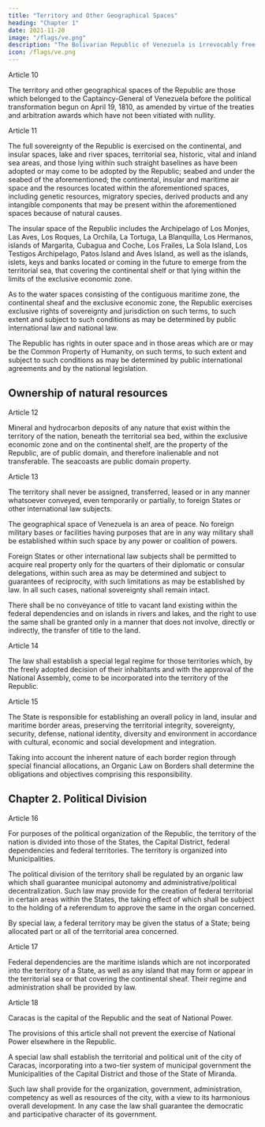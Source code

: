 ```yaml
---
title: "Territory and Other Geographical Spaces"
heading: "Chapter 1"
date: 2021-11-20
image: "/flags/ve.png"
description: "The Bolivarian Republic of Venezuela is irrevocably free and independent, basing its moral property and values of freedom, equality, justice and international peace on the doctrine of Simon Bolivar, the Liberator"
icon: /flags/ve.png
---
```



Article 10

The territory and other geographical spaces of the Republic are those which belonged to the Captaincy-General of Venezuela before the political transformation begun on April 19, 1810, as amended by virtue of the treaties and arbitration awards which have not been vitiated with nullity.


Article 11

The full sovereignty of the Republic is exercised on the continental, and insular spaces, lake and river spaces, territorial sea, historic, vital and inland sea areas, and those lying within such straight baselines as have been adopted or may come to be adopted by the Republic; seabed and under the seabed of the aforementioned; the continental, insular and maritime air space and the resources located within the aforementioned spaces,
including genetic resources, migratory species, derived products and any intangible components that may be present within the aforementioned spaces because of natural causes.


The insular space of the Republic includes the Archipelago of Los Monjes, Las Aves, Los Roques, La Orchila, La Tortuga, La Blanquilla, Los Hermanos, islands of Margarita, Cubagua and Coche, Los Frailes, La Sola Island, Los Testigos Archipelago, Patos Island and Aves Island, as well as the islands, islets, keys and banks located or coming in the future to emerge from the territorial sea, that covering the continental shelf or that
lying within the limits of the exclusive economic zone.

As to the water spaces consisting of the contiguous maritime zone, the continental sheaf and the exclusive economic zone, the Republic exercises exclusive rights of sovereignty and jurisdiction on such terms, to such extent and subject to such conditions as may be determined by public international law and national law. 

The Republic has rights in outer space and in those areas which are or may be the Common Property of Humanity, on such terms, to such extent and subject to such conditions as may be determined by public international agreements and by the national
legislation.


## Ownership of natural resources

Article 12

Mineral and hydrocarbon deposits of any nature that exist within the territory of the nation, beneath the territorial sea bed, within the exclusive economic zone and on the continental shelf, are the property of the Republic, are of public domain, and therefore inalienable and not transferable. The seacoasts are public domain property.

Article 13

The territory shall never be assigned, transferred, leased or in any manner whatsoever conveyed, even temporarily or partially, to foreign States or other international law subjects.

The geographical space of Venezuela is an area of peace. No foreign military bases or facilities having purposes that are in any way military shall be established within such space by any power or coalition of powers.

Foreign States or other international law subjects shall be permitted to acquire real property only for the quarters of their diplomatic or consular delegations, within such area as may be determined and subject to guarantees of reciprocity, with such limitations as may be established by law. In all such cases, national sovereignty shall remain intact.

There shall be no conveyance of title to vacant land existing within the federal dependencies and on islands in rivers and lakes, and the right to use the same shall be granted only in a manner that does not involve, directly or indirectly, the transfer of title
to the land.

Article 14

The law shall establish a special legal regime for those territories which, by the freely adopted decision of their inhabitants and with the approval of the National Assembly, come to be incorporated into the territory of the Republic.

Article 15

The State is responsible for establishing an overall policy in land, insular and maritime border areas, preserving the territorial integrity, sovereignty, security, defense, national identity, diversity and environment in accordance with cultural, economic and social development and integration. 

Taking into account the inherent nature of each border region through special financial allocations, an Organic Law on Borders shall determine the obligations and objectives comprising this responsibility.


## Chapter 2. Political Division

Article 16

For purposes of the political organization of the Republic, the territory of the nation is divided into those of the States, the Capital District, federal dependencies and federal territories. The territory is organized into Municipalities.

The political division of the territory shall be regulated by an organic law which shall guarantee municipal autonomy and administrative/political decentralization. Such law may provide for the creation of federal territorial in certain areas within the States, the
taking effect of which shall be subject to the holding of a referendum to approve the same in the organ concerned. 

By special law, a federal territory may be given the status of a State; being allocated part or all of the territorial area concerned.

Article 17

Federal dependencies are the maritime islands which are not incorporated into the territory of a State, as well as any island that may form or appear in the territorial sea or that covering the continental sheaf. Their regime and administration shall be provided by law.


Article 18

Caracas is the capital of the Republic and the seat of National Power.

The provisions of this article shall not prevent the exercise of National Power elsewhere in the Republic.

A special law shall establish the territorial and political unit of the city of Caracas, incorporating into a two-tier system of municipal government the Municipalities of the Capital District and those of the State of Miranda. 

Such law shall provide for the organization, government, administration, competency as well as resources of the city, with a view to its harmonious overall development. In any case the law shall guarantee the democratic and participative character of its government.
